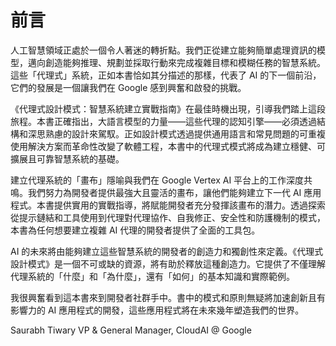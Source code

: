# 前言

人工智慧領域正處於一個令人著迷的轉折點。我們正從建立能夠簡單處理資訊的模型，邁向創造能夠推理、規劃並採取行動來完成複雜目標和模糊任務的智慧系統。這些「代理式」系統，正如本書恰如其分描述的那樣，代表了 AI 的下一個前沿，它們的發展是一個讓我們在 Google 感到興奮和啟發的挑戰。

《代理式設計模式：智慧系統建立實戰指南》在最佳時機出現，引導我們踏上這段旅程。本書正確指出，大語言模型的力量——這些代理的認知引擎——必須透過結構和深思熟慮的設計來駕馭。正如設計模式透過提供通用語言和常見問題的可重複使用解決方案而革命性改變了軟體工程，本書中的代理式模式將成為建立穩健、可擴展且可靠智慧系統的基礎。

建立代理系統的「畫布」隱喻與我們在 Google Vertex AI 平台上的工作深度共鳴。我們努力為開發者提供最強大且靈活的畫布，讓他們能夠建立下一代 AI 應用程式。本書提供實用的實戰指導，將賦能開發者充分發揮該畫布的潛力。透過探索從提示鏈結和工具使用到代理對代理協作、自我修正、安全性和防護機制的模式，本書為任何想要建立複雜 AI 代理的開發者提供了全面的工具包。

AI 的未來將由能夠建立這些智慧系統的開發者的創造力和獨創性來定義。《代理式設計模式》是一個不可或缺的資源，將有助於釋放這種創造力。它提供了不僅理解代理系統的「什麼」和「為什麼」，還有「如何」的基本知識和實際範例。

我很興奮看到這本書來到開發者社群手中。書中的模式和原則無疑將加速創新且有影響力的 AI 應用程式的開發，這些應用程式將在未來幾年塑造我們的世界。

Saurabh Tiwary
VP & General Manager, CloudAI @ Google